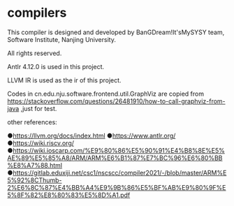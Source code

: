 # compilers

This compiler is designed and developed by BanGDream!It'sMySYSY team, Software Institute, Nanjing University.

All rights reserved.

Antlr 4.12.0 is used in this project.

LLVM IR is used as the ir of this project.

Codes in cn.edu.nju.software.frontend.util.GraphViz are copied from https://stackoverflow.com/questions/26481910/how-to-call-graphviz-from-java
,just for test.

other references:

●https://llvm.org/docs/index.html
●https://www.antlr.org/
●https://wiki.riscv.org/
●https://wiki.ioscarp.com/%E9%80%86%E5%90%91%E4%B8%8E%E5%AE%89%E5%85%A8/ARM/ARM%E6%B1%87%E7%BC%96%E6%80%BB%E8%A7%88.html
●https://gitlab.eduxiji.net/csc1/nscscc/compiler2021/-/blob/master/ARM%E5%92%8CThumb-2%E6%8C%87%E4%BB%A4%E9%9B%86%E5%BF%AB%E9%80%9F%E5%8F%82%E8%80%83%E5%8D%A1.pdf
